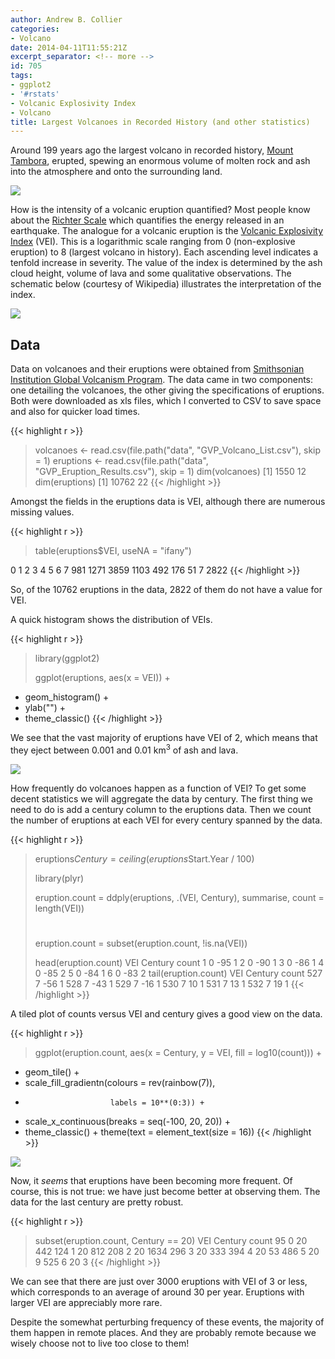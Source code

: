 ```yaml
---
author: Andrew B. Collier
categories:
- Volcano
date: 2014-04-11T11:55:21Z
excerpt_separator: <!-- more -->
id: 705
tags:
- ggplot2
- '#rstats'
- Volcanic Explosivity Index
- Volcano
title: Largest Volcanoes in Recorded History (and other statistics)
---
```


Around 199 years ago the largest volcano in recorded history, [Mount Tambora](http://en.wikipedia.org/wiki/Mount_Tambora "Mount Tambora"), erupted, spewing an enormous volume of molten rock and ash into the atmosphere and onto the surrounding land.

<!--more-->

<img src="/img/2014/04/Caldera_Mt_Tambora_Sumbawa_Indonesia.jpg">

How is the intensity of a volcanic eruption quantified? Most people know about the [Richter Scale](http://en.wikipedia.org/wiki/Richter_magnitude_scale "Richter Scale") which quantifies the energy released in an earthquake. The analogue for a volcanic eruption is the [Volcanic Explosivity Index](http://en.wikipedia.org/wiki/Volcanic_Explosivity_Index "Volcanic Explosivity Index") (VEI). This is a logarithmic scale ranging from 0 (non-explosive eruption) to 8 (largest volcano in history). Each ascending level indicates a tenfold increase in severity. The value of the index is determined by the ash cloud height, volume of lava and some qualitative observations. The schematic below (courtesy of Wikipedia) illustrates the interpretation of the index.

<img src="/img/2014/04/496px-VEIfigure_en.svg_.png">

## Data

Data on volcanoes and their eruptions were obtained from [Smithsonian Institution Global Volcanism Program](http://www.volcano.si.edu/search_eruption.cfm "Smithsonian Institution Global Volcanism Program"). The data came in two components: one detailing the volcanoes, the other giving the specifications of eruptions. Both were downloaded as xls files, which I converted to CSV to save space and also for quicker load times.

{{< highlight r >}}
> volcanoes <- read.csv(file.path("data", "GVP_Volcano_List.csv"), skip = 1)
> eruptions <- read.csv(file.path("data", "GVP_Eruption_Results.csv"), skip = 1)
> dim(volcanoes)
[1] 1550   12
> dim(eruptions)
[1] 10762    22
{{< /highlight >}}

Amongst the fields in the eruptions data is VEI, although there are numerous missing values.

{{< highlight r >}}
> table(eruptions$VEI, useNA = "ifany")

   0    1    2    3    4    5    6    7 <NA> 
 981 1271 3859 1103  492  176   51    7 2822 
{{< /highlight >}}

So, of the 10762 eruptions in the data, 2822 of them do not have a value for VEI.

A quick histogram shows the distribution of VEIs.

{{< highlight r >}}
> library(ggplot2)
> 
> ggplot(eruptions, aes(x = VEI)) +
+   geom_histogram() +
+   ylab("") +
+   theme_classic()
{{< /highlight >}}

We see that the vast majority of eruptions have VEI of 2, which means that they eject between 0.001 and 0.01 km<sup>3</sup> of ash and lava.

<img src="/img/2014/04/histogram-vei.png">

How frequently do volcanoes happen as a function of VEI? To get some decent statistics we will aggregate the data by century. The first thing we need to do is add a century column to the eruptions data. Then we count the number of eruptions at each VEI for every century spanned by the data.

{{< highlight r >}}
> eruptions$Century = ceiling(eruptions$Start.Year / 100)
> 
> library(plyr)
> 
> eruption.count = ddply(eruptions, .(VEI, Century), summarise, count = length(VEI))
> #
> eruption.count = subset(eruption.count, !is.na(VEI))
>
> head(eruption.count)
  VEI Century count
1   0     -95     1
2   0     -90     1
3   0     -86     1
4   0     -85     2
5   0     -84     1
6   0     -83     2
> tail(eruption.count)
    VEI Century count
527   7     -56     1
528   7     -43     1
529   7     -16     1
530   7      10     1
531   7      13     1
532   7      19     1
{{< /highlight >}}

A tiled plot of counts versus VEI and century gives a good view on the data.

{{< highlight r >}}
> ggplot(eruption.count, aes(x = Century, y = VEI, fill = log10(count))) +
+   geom_tile() +
+   scale_fill_gradientn(colours = rev(rainbow(7)),
+                        labels = 10**(0:3)) +
+   scale_x_continuous(breaks = seq(-100, 20, 20)) +
+   theme_classic() + theme(text = element_text(size = 16))
{{< /highlight >}}

<img src="/img/2014/04/tile-vei-century.png">

Now, it _seems_ that eruptions have been becoming more frequent. Of course, this is not true: we have just become better at observing them. The data for the last century are pretty robust.

{{< highlight r >}}
> subset(eruption.count, Century == 20)
    VEI Century count
95    0      20   442
124   1      20   812
208   2      20  1634
296   3      20   333
394   4      20    53
486   5      20     9
525   6      20     3
{{< /highlight >}}

We can see that there are just over 3000 eruptions with VEI of 3 or less, which corresponds to an average of around 30 per year. Eruptions with larger VEI are appreciably more rare.

Despite the somewhat perturbing frequency of these events, the majority of them happen in remote places. And they are probably remote because we wisely choose not to live too close to them!
